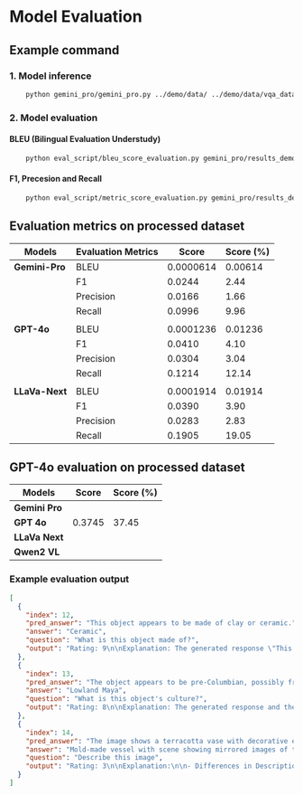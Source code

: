 # Model Evaluation

## Example command
### 1. Model inference
```bash
    python gemini_pro/gemini_pro.py ../demo/data/ ../demo/data/vqa_data.json gemini_pro/results_demo.json
```

### 2. Model evaluation
#### BLEU (Bilingual Evaluation Understudy)
```bash
    python eval_script/bleu_score_evaluation.py gemini_pro/results_demo.json
```
#### F1, Precesion and Recall
```bash
    python eval_script/metric_score_evaluation.py gemini_pro/results_demo.json
```

## Evaluation metrics on processed dataset

|  Models  | Evaluation Metrics       |    Score    |     Score (%)    |
|----------|--------------------------|-------------|-------------|
|**Gemini-Pro**| BLEU                     |   0.0000614  | 0.00614 |
|          | F1                       |  0.0244   | 2.44 |
|          | Precision                |  0.0166   |  1.66 |
|          | Recall                   |  0.0996   |  9.96 |
||
|**GPT-4o**| BLEU                     |   0.0001236  | 0.01236 |
|          | F1                       |  0.0410   | 4.10 |
|          | Precision                |  0.0304   |  3.04 |
|          | Recall                   |  0.1214   |  12.14 |
||
|**LLaVa-Next**| BLEU                     |   0.0001914  | 0.01914 |
|          | F1                       |  0.0390   | 3.90 |
|          | Precision                |  0.0283   | 2.83 |
|          | Recall                   |  0.1905   | 19.05 |

## GPT-4o evaluation on processed dataset
|  Models  |    Score    |     Score (%)    |
|----------|-------------|-------------|
|**Gemini Pro**|     |  |
|**GPT 4o**|   0.3745  | 37.45 |
|**LLaVa Next**|     |  |
|**Qwen2 VL**|     |  |

### Example evaluation output
```json
[
  {
    "index": 12,
    "pred_answer": "This object appears to be made of clay or ceramic.",
    "answer": "Ceramic",
    "question": "What is this object made of?",
    "output": "Rating: 9\n\nExplanation: The generated response \"This object appears to be made of clay or ceramic\" closely matches the ground truth \"Ceramic.\" Both responses identify ceramic as the material, which is correct. However, the generated response introduces uncertainty by saying \"appears to be made of\" and includes \"clay,\" which is not part of the ground truth. These additions slightly differentiate it from the succinct and certain nature of the ground truth text."
  },
  {
    "index": 13,
    "pred_answer": "The object appears to be pre-Columbian, possibly from the Mesoamerican region, such as Mayan or Aztec culture, due to its intricate carvings and style.",
    "answer": "Lowland Maya",
    "question": "What is this object's culture?",
    "output": "Rating: 8\n\nExplanation: The generated response and the ground truth text both indicate a connection to the Maya culture. The generated response suggests the object is possibly Mayan or Aztec from the Mesoamerican region, while the ground truth specifies \"Lowland Maya.\" The generated response is broader and includes \"possibly\" and \"Aztec,\" which is not mentioned in the ground truth. However, it correctly identifies the intricate carvings and style indicative of pre-Columbian Mesoamerican artifacts. The main difference is the generated response's broader scope, including the Aztec culture, which slightly diverges from the specific Maya identification."
  },
  {
    "index": 14,
    "pred_answer": "The image shows a terracotta vase with decorative engravings. It is an earthy reddish-brown color and has a detailed pattern etched on its surface, including swirling designs, which may depict intricate motifs or symbols. The vase is narrow towards the top, with a slightly flared base.",
    "answer": "Mold-made vessel with scene showing mirrored images of the ruler of the Maya Underworld.",
    "question": "Describe this image",
    "output": "Rating: 3\n\nExplanation:\n\n- Differences in Description:\n  The generated response describes a \"terracotta vase with decorative engravings\" and highlights its \"earthy reddish-brown color,\" \"detailed pattern,\" and \"swirling designs.\" It emphasizes the shape of the vase, mentioning a \"narrow top\" and \"slightly flared base.\" However, it lacks specific cultural or contextual information.\n\n- Ground Truth Specificity:\n  The ground truth text is more specific, identifying the object as a \"mold-made vessel\" featuring \"mirrored images of the ruler of the Maya Underworld.\" This provides clear historical and cultural context, which is entirely missing from the generated response.\n\n- Overall Assessment:\n  The generated response is somewhat relevant as it correctly identifies a vase-like object with a decorative aspect, but misses the essential cultural significance and specific details provided in the ground truth. The differences in focus and the absence of the historical context result in a low rating."
  }
]
```